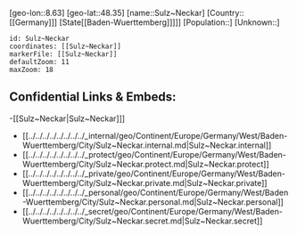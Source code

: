 ﻿---
location: [48.35,8.63]
mapzoom: [7,12] 
mapmarker: city 
type: City
tags:
- geo/City


SpocWebEntityId: 34659
isDeleted: false
confidential: public

---
[geo-lon::8.63]
[geo-lat::48.35]
[name::Sulz~Neckar]
[Country::[[Germany]]]
[State[[Baden-Wuerttemberg]]]]]
[Population::]
[Unknown::]


```leaflet
id: Sulz~Neckar
coordinates: [[Sulz~Neckar]]
markerFile: [[Sulz~Neckar]]
defaultZoom: 11 
maxZoom: 18
```


## Confidential Links & Embeds: 
-[[Sulz~Neckar|Sulz~Neckar]]] 
- [[../../../../../../../../_internal/geo/Continent/Europe/Germany/West/Baden-Wuerttemberg/City/Sulz~Neckar.internal.md|Sulz~Neckar.internal]] 
- [[../../../../../../../../_protect/geo/Continent/Europe/Germany/West/Baden-Wuerttemberg/City/Sulz~Neckar.protect.md|Sulz~Neckar.protect]] 
- [[../../../../../../../../_private/geo/Continent/Europe/Germany/West/Baden-Wuerttemberg/City/Sulz~Neckar.private.md|Sulz~Neckar.private]] 
- [[../../../../../../../../_personal/geo/Continent/Europe/Germany/West/Baden-Wuerttemberg/City/Sulz~Neckar.personal.md|Sulz~Neckar.personal]] 
- [[../../../../../../../../_secret/geo/Continent/Europe/Germany/West/Baden-Wuerttemberg/City/Sulz~Neckar.secret.md|Sulz~Neckar.secret]] 
